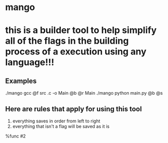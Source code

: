 # mango

# this is a builder tool to help simplify all of the flags in the building process of a execution using any language!!!

## Examples

./mango gcc @f src .c -o Main @b @r Main
./mango python main.py @b @s 

## Here are rules that apply for using this tool
1. everything saves in order from left to right
2. everything that isn't a flag will be saved as it is




%func #2
    
